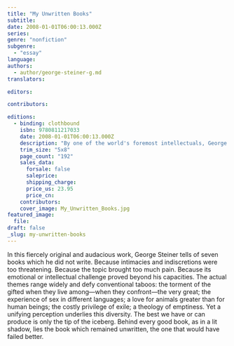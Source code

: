 ```yaml
---
title: "My Unwritten Books"
subtitle:
date: 2008-01-01T06:00:13.000Z
series:
genre: "nonfiction"
subgenre:
  - "essay"
language:
authors:
  - author/george-steiner-g.md
translators:

editors:

contributors:

editions:
  - binding: clothbound
    isbn: 9780811217033
    date: 2008-01-01T06:00:13.000Z
    description: "By one of the world's foremost intellectuals, George Steiner's My Unwritten Books meditates upon seven books he had long had in mind to write, but never did. Massively erudite, the essays are also brave, unflinching, and wholly personal. "
    trim_size: "5x8"
    page_count: "192"
    sales_data:
      forsale: false
      saleprice:
      shipping_charge:
      price_us: 23.95
      price_cn:
    contributors:
    cover_image: My_Unwritten_Books.jpg
featured_image:
  file:
draft: false
_slug: my-unwritten-books
---
```


In this fiercely original and audacious work, George Steiner tells of seven books which he did not write. Because intimacies and indiscretions were too threatening. Because the topic brought too much pain. Because its emotional or intellectual challenge proved beyond his capacities. The actual themes range widely and defy conventional taboos: the torment of the gifted when they live among—when they confront—the very great; the experience of sex in different languages; a love for animals greater than for human beings; the costly privilege of exile; a theology of emptiness. Yet a unifying perception underlies this diversity. The best we have or can produce is only the tip of the iceberg. Behind every good book, as in a lit shadow, lies the book which remained unwritten, the one that would have failed better.

